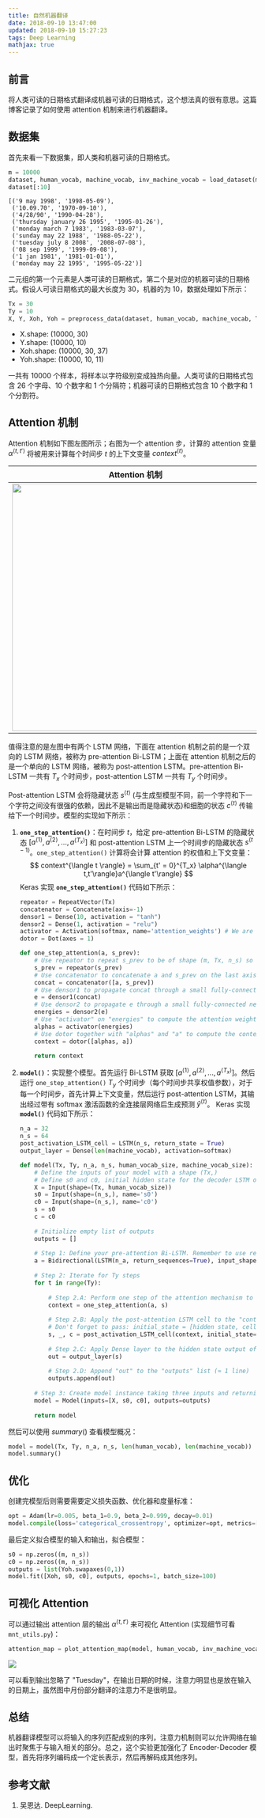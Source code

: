 ```yaml
---
title: 自然机器翻译
date: 2018-09-10 13:47:00
updated: 2018-09-10 15:27:23
tags: Deep Learning
mathjax: true
---
```


## 前言

将人类可读的日期格式翻译成机器可读的日期格式，这个想法真的很有意思。这篇博客记录了如何使用 attention 机制来进行机器翻译。

<!-- more -->

## 数据集

首先来看一下数据集，即人类和机器可读的日期格式。

``` python
m = 10000
dataset, human_vocab, machine_vocab, inv_machine_vocab = load_dataset(m)
dataset[:10]
```

```
[('9 may 1998', '1998-05-09'),
 ('10.09.70', '1970-09-10'),
 ('4/28/90', '1990-04-28'),
 ('thursday january 26 1995', '1995-01-26'),
 ('monday march 7 1983', '1983-03-07'),
 ('sunday may 22 1988', '1988-05-22'),
 ('tuesday july 8 2008', '2008-07-08'),
 ('08 sep 1999', '1999-09-08'),
 ('1 jan 1981', '1981-01-01'),
 ('monday may 22 1995', '1995-05-22')]
```

二元组的第一个元素是人类可读的日期格式，第二个是对应的机器可读的日期格式。假设人可读日期格式的最大长度为 30，机器的为 10，数据处理如下所示：

``` python
Tx = 30
Ty = 10
X, Y, Xoh, Yoh = preprocess_data(dataset, human_vocab, machine_vocab, Tx, Ty)
```

* X.shape: (10000, 30)
* Y.shape: (10000, 10)
* Xoh.shape: (10000, 30, 37)
* Yoh.shape: (10000, 10, 11)

一共有 10000 个样本，将样本以字符级别变成独热向量。人类可读的日期格式包含 26 个字母、10 个数字和 1 个分隔符；机器可读的日期格式包含 10 个数字和 1 个分割符。

## Attention 机制

Attention 机制如下图左图所示；右图为一个 attention 步，计算的 attention 变量 $\alpha^{\langle t, t' \rangle}$ 将被用来计算每个时间步 $t$ 的上下文变量 $context^{\langle t \rangle}$。

| Attention 机制 | Attention step |
| :------------: | :------------: |
| <img src="https://s1.ax2x.com/2018/09/10/5F0gSd.png" style="width:500;height:500px;margin-bottom:0px;">  | <img src="https://s1.ax2x.com/2018/09/10/5F0RPe.png" style="width:500;height:500px;margin-bottom:0px;">  |

值得注意的是左图中有两个 LSTM 网络，下面在 attention 机制之前的是一个双向的 LSTM 网络，被称为 pre-attention Bi-LSTM；上面在 attention 机制之后的是一个单向的 LSTM 网络，被称为 post-attention LSTM。pre-attention Bi-LSTM 一共有 $T_x$ 个时间步，post-attention LSTM 一共有 $T_y$ 个时间步。

Post-attention LSTM 会将隐藏状态 $s^{\langle t \rangle}$ (与生成型模型不同，前一个字符和下一个字符之间没有很强的依赖，因此不是输出而是隐藏状态)和细胞的状态 $c^{\langle t \rangle}$ 传输给下一个时间步。模型的实现如下所示：

1. **`one_step_attention()`**：在时间步 $t$，给定 pre-attention Bi-LSTM 的隐藏状态 $[a^{\langle 1 \rangle},a^{\langle 2 \rangle}, ..., a^{\langle T_x \rangle}]$ 和 post-attention LSTM 上一个时间步的隐藏状态 $s^{\langle t-1 \rangle}$。`one_step_attention()` 计算将会计算 attention 的权值和上下文变量：
   $$
   context^{\langle t \rangle} = \sum_{t' = 0}^{T_x} \alpha^{\langle t,t'\rangle}a^{\langle t'\rangle}
   $$
   Keras 实现 **`one_step_attention()`** 代码如下所示：
   ``` python
   repeator = RepeatVector(Tx)
   concatenator = Concatenate(axis=-1)
   densor1 = Dense(10, activation = "tanh")
   densor2 = Dense(1, activation = "relu")
   activator = Activation(softmax, name='attention_weights') # We are using a custom softmax(axis = 1) loaded in this notebook
   dotor = Dot(axes = 1)
   
   def one_step_attention(a, s_prev):
       # Use repeator to repeat s_prev to be of shape (m, Tx, n_s) so that you can concatenate it with all hidden states "a" (≈ 1 line)
       s_prev = repeator(s_prev)
       # Use concatenator to concatenate a and s_prev on the last axis (≈ 1 line)
       concat = concatenator([a, s_prev])
       # Use densor1 to propagate concat through a small fully-connected neural network to compute the "intermediate energies" variable e. (≈1 lines)
       e = densor1(concat)
       # Use densor2 to propagate e through a small fully-connected neural network to compute the "energies" variable energies. (≈1 lines)
       energies = densor2(e)
       # Use "activator" on "energies" to compute the attention weights "alphas" (≈ 1 line)
       alphas = activator(energies)
       # Use dotor together with "alphas" and "a" to compute the context vector to be given to the next (post-attention) LSTM-cell (≈ 1 line)
       context = dotor([alphas, a])
       
       return context
   ```

2. **`model()`**：实现整个模型。首先运行 Bi-LSTM 获取 $[a^{\langle 1 \rangle},a^{\langle 2 \rangle}, ..., a^{\langle T_x \rangle}]$。然后运行 `one_step_attention()` $T_y$ 个时间步（每个时间步共享权值参数），对于每一个时间步，首先计算上下文变量，然后运行 post-attention LSTM，其输出经过带有 softmax 激活函数的全连接层网络后生成预测 $\hat{y}^{\langle t \rangle}$。
   Keras 实现 **`model()`** 代码如下所示：

   ``` python
   n_a = 32
   n_s = 64
   post_activation_LSTM_cell = LSTM(n_s, return_state = True)
   output_layer = Dense(len(machine_vocab), activation=softmax)
   
   def model(Tx, Ty, n_a, n_s, human_vocab_size, machine_vocab_size):
       # Define the inputs of your model with a shape (Tx,)
       # Define s0 and c0, initial hidden state for the decoder LSTM of shape (n_s,)
       X = Input(shape=(Tx, human_vocab_size))
       s0 = Input(shape=(n_s,), name='s0')
       c0 = Input(shape=(n_s,), name='c0')
       s = s0
       c = c0
       
       # Initialize empty list of outputs
       outputs = []
       
       # Step 1: Define your pre-attention Bi-LSTM. Remember to use return_sequences=True. (≈ 1 line)
       a = Bidirectional(LSTM(n_a, return_sequences=True), input_shape=(m, Tx, n_a * 2))(X)
       
       # Step 2: Iterate for Ty steps
       for t in range(Ty):
       
           # Step 2.A: Perform one step of the attention mechanism to get back the context vector at step t (≈ 1 line)
           context = one_step_attention(a, s)
           
           # Step 2.B: Apply the post-attention LSTM cell to the "context" vector.
           # Don't forget to pass: initial_state = [hidden state, cell state] (≈ 1 line)
           s, _, c = post_activation_LSTM_cell(context, initial_state=[s, c])
           
           # Step 2.C: Apply Dense layer to the hidden state output of the post-attention LSTM (≈ 1 line)
           out = output_layer(s)
           
           # Step 2.D: Append "out" to the "outputs" list (≈ 1 line)
           outputs.append(out)
       
       # Step 3: Create model instance taking three inputs and returning the list of outputs. (≈ 1 line)
       model = Model(inputs=[X, s0, c0], outputs=outputs)
       
       return model
   ```

然后可以使用 $summary()$ 查看模型概况：

``` python
model = model(Tx, Ty, n_a, n_s, len(human_vocab), len(machine_vocab))
model.summary()
```

## 优化

创建完模型后则需要需要定义损失函数、优化器和度量标准：

``` python
opt = Adam(lr=0.005, beta_1=0.9, beta_2=0.999, decay=0.01)
model.compile(loss='categorical_crossentropy', optimizer=opt, metrics=['accuracy'])
```

最后定义拟合模型的输入和输出，拟合模型：

``` python
s0 = np.zeros((m, n_s))
c0 = np.zeros((m, n_s))
outputs = list(Yoh.swapaxes(0,1))
model.fit([Xoh, s0, c0], outputs, epochs=1, batch_size=100)
```

## 可视化 Attention

可以通过输出 attention 层的输出 $\alpha^{\langle t, t' \rangle}$ 来可视化 Attention (实现细节可看 `mnt_utils.py`)：

``` python
attention_map = plot_attention_map(model, human_vocab, inv_machine_vocab, "Tuesday 09 Oct 1993", num = 7, n_s = 64)
```

![](https://s1.ax2x.com/2018/09/10/5FdDVJ.png)

可以看到输出忽略了 "Tuesday"，在输出日期的时候，注意力明显也是放在输入的日期上，虽然图中月份部分翻译的注意力不是很明显。

## 总结

机器翻译模型可以将输入的序列匹配成别的序列，注意力机制则可以允许网络在输出时聚焦于与输入相关的部分。总之，这个实验更加强化了 Encoder-Decoder 模型，首先将序列编码成一个定长表示，然后再解码成其他序列。

## 参考文献

1. 吴恩达. DeepLearning. 